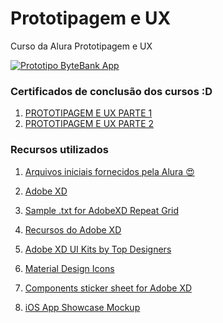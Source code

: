 # Prototipagem e UX
Curso da Alura Prototipagem e UX

[![Prototipo ByteBank App](https://github.com/andermelo/alura-prototipagem-ux/blob/master/assets/telas/Web%201920%20%E2%80%93%201.jpg)](https://github.com/andermelo/alura-prototipagem-ux/blob/master/bytebank.xd)

### Certificados de conclusão dos cursos :D

1. [PROTOTIPAGEM E UX PARTE 1](https://cursos.alura.com.br/user/andermelo/course/prototipagem-alta-fidelidade-adobe-xd/certificate)
1. [PROTOTIPAGEM E UX PARTE 2](https://cursos.alura.com.br/user/andermelo/course/prototipagem-ux-link-com-telas-no-adobe-xd/certificate)

### Recursos utilizados

1. [Arquivos iniciais fornecidos pela Alura :heart_eyes:](https://github.com/andermelo/alura-prototipagem-ux/tree/master/assets/Stages/arquivos-iniciais)

1. [Adobe XD](https://www.adobe.com/br/products/xd.html)

1. [Sample .txt for AdobeXD Repeat Grid](https://www.repeatgrid.com/)

1. [Recursos do Adobe XD](https://www.xdguru.com/)

1. [Adobe XD UI Kits by Top Designers](https://freebiesupply.com/blog/adobe-xd-ui-kits-by-top-designers/)

1. [Material Design Icons](https://material.io/tools/icons/)

1. [Components sticker sheet for Adobe XD](https://material.io/archive/guidelines/resources/sticker-sheets-icons.html#)

1. [iOS App Showcase Mockup](https://www.mockupworld.co/free/ios-app-showcase-mockup/)
